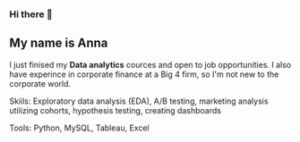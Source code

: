 ### Hi there 👋

## My name is Anna

I just finised my **Data analytics** cources and open to job opportunities. I also have experince in corporate finance at a Big 4 firm, so I'm not new to the corporate world.

Skiils: Exploratory data analysis (EDA), A/B testing, marketing analysis utilizing cohorts, hypothesis testing, creating dashboards

Tools: Python, MySQL, Tableau, Excel

